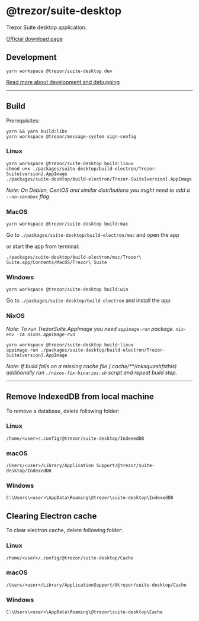 # @trezor/suite-desktop

Trezor Suite desktop application.

[Official download page](https://suite.trezor.io/)

## Development

```
yarn workspace @trezor/suite-desktop dev
```

[Read more about development and debugging](../../docs/packages/suite-desktop.md)

---

## Build

Prerequisites:

```
yarn && yarn build:libs
yarn workspace @trezor/message-system sign-config
```

### Linux

```
yarn workspace @trezor/suite-desktop build:linux
chmod u+x ./packages/suite-desktop/build-electron/Trezor-Suite[version].AppImage
./packages/suite-desktop/build-electron/Trezor-Suite[version].AppImage
```

_Note: On Debian, CentOS and similar distributions you might need to add a `--no-sandbox` flag_

### MacOS

```
yarn workspace @trezor/suite-desktop build:mac
```

Go to `./packages/suite-desktop/build-electron/mac` and open the app

or start the app from terminal:

```
./packages/suite-desktop/build-electron/mac/Trezor\ Suite.app/Contents/MacOS/Trezor\ Suite
```

### Windows

```
yarn workspace @trezor/suite-desktop build:win
```

Go to `./packages/suite-desktop/build-electron` and install the app

### NixOS

_Note: To run TrezorSuite.AppImage you need `appimage-run` package. `nix-env -iA nixos.appimage-run`_

```
yarn workspace @trezor/suite-desktop build:linux
appimage-run ./packages/suite-desktop/build-electron/Trezor-Suite[version].AppImage
```

_Note: If build fails on a missing cache file _(.cache/\*\*/mksquashfsthis)_ additionally run `./nixos-fix-binaries.sh` script and repeat build step._

---

## Remove IndexedDB from local machine

To remove a database, delete following folder:

### Linux

`/home/<user>/.config/@trezor/suite-desktop/IndexedDB`

### macOS

`/Users/<user>/Library/Application Support/@trezor/suite-desktop/IndexedDB`

### Windows

`C:\Users\<user>\AppData\Roaming\@trezor\suite-desktop\IndexedDB`

## Clearing Electron cache

To clear electron cache, delete following folder:

### Linux

`/home/<user>/.config/@trezor/suite-desktop/Cache`

### macOS

`/Users/<user>/Library/ApplicationSupport/@trezor/suite-desktop/Cache`

### Windows

`C:\Users\<user>\AppData\Roaming\@trezor\suite-desktop\Cache`

